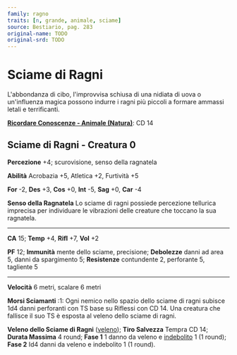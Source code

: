 ```yaml
---
family: ragno
traits: [n, grande, animale, sciame]
source: Bestiario, pag. 283
original-name: TODO
original-srd: TODO
---
```


# Sciame di Ragni

L'abbondanza di cibo, l'improvvisa schiusa di una nidiata di uova o un'influenza
magica possono indurre i ragni più piccoli a formare ammassi letali e
terrificanti.

**[Ricordare Conoscenze - Animale (Natura)](/azioni/ricordare-conoscenze)**: CD
14

## Sciame di Ragni - Creatura 0

**Percezione** +4; scurovisione, senso della ragnatela

**Abilità** Acrobazia +5, Atletica +2, Furtività +5

**For** -2, **Des** +3, **Cos** +0, **Int** -5, **Sag** +0, **Car** -4

**Senso della Ragnatela** Lo sciame di ragni possiede percezione tellurica
imprecisa per individuare le vibrazioni delle creature che toccano la sua
ragnatela.

---

**CA** 15; **Temp** +4, **Rifl** +7, **Vol** +2

**PF** 12; **Immunità** mente dello sciame, precisione; **Debolezze** danni ad
area 5, danni da spargimento 5; **Resistenze** contundente 2, perforante 5,
tagliente 5

---

**Velocità** 6 metri, scalare 6 metri

**Morsi Sciamanti** :1: Ogni nemico nello spazio dello sciame di ragni subisce
1d4 danni perforanti con TS base su Riflessi con CD 14. Una creatura che
fallisce il suo TS è esposta al veleno dello sciame di ragni.

**Veleno dello Sciame di Ragni** ([veleno](/tratti/veleno)); **Tiro Salvezza**
Tempra CD 14; **Durata Massima** 4 round; **Fase 1** 1 danno da veleno e
[indebolito](/condizioni/indebolito) 1 (1 round); **Fase 2** Id4 danni da veleno
e indebolito 1 (1 round).

